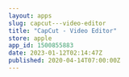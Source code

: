 ```yaml
---
layout: apps
slug: capcut---video-editor
title: "CapCut - Video Editor"
store: apple
app_id: 1500855883
date: 2023-01-12T02:14:47Z
published: 2020-04-14T07:00:00Z
---
```


